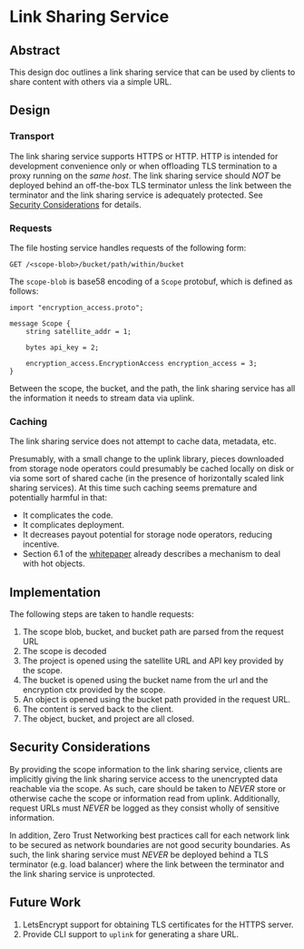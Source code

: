# Link Sharing Service

## Abstract

This design doc outlines a link sharing service that can be used by clients
to share content with others via a simple URL.

## Design

### Transport

The link sharing service supports HTTPS or HTTP. HTTP is intended for
development convenience only or when offloading TLS termination to a proxy
running on the *same host*. The link sharing service should *NOT* be deployed
behind an off-the-box TLS terminator unless the link between the terminator and
the link sharing service is adequately protected. See
[Security Considerations](#security-considerations) for details.

### Requests

The file hosting service handles requests of the following form:

`GET /<scope-blob>/bucket/path/within/bucket`

The `scope-blob` is base58 encoding of a `Scope` protobuf, which
is defined as follows:

```
import "encryption_access.proto";

message Scope {
    string satellite_addr = 1;

    bytes api_key = 2;

    encryption_access.EncryptionAccess encryption_access = 3;
}
```

Between the scope, the bucket, and the path, the link sharing service has all
the information it needs to stream data via uplink.

### Caching

The link sharing service does not attempt to cache data, metadata, etc. 

Presumably, with a small change to the uplink library, pieces downloaded from
storage node operators could presumably be cached locally on disk or via some
sort of shared cache (in the presence of horizontally scaled link sharing
services). At this time such caching seems premature and potentially 
harmful in that:

- It complicates the code.
- It complicates deployment.
- It decreases payout potential for storage node operators, reducing incentive.
- Section 6.1 of the [whitepaper](https://storj.io/storjv3.pdf) already describes a mechanism to deal with hot objects.

## Implementation

The following steps are taken to handle requests:

1. The scope blob, bucket, and bucket path are parsed from the request URL
2. The scope is decoded
3. The project is opened using the satellite URL and API key provided by the scope.
4. The bucket is opened using the bucket name from the url and the encryption ctx provided by the scope.
5. An object is opened using the bucket path provided in the request URL.
6. The content is served back to the client.
7. The object, bucket, and project are all closed.

## Security Considerations

By providing the scope information to the link sharing service, clients are
implicitly giving the link sharing service access to the unencrypted data
reachable via the scope. As such, care should be taken to *NEVER* store or
otherwise cache the scope or information read from uplink. Additionally,
request URLs must *NEVER* be logged as they consist wholly of sensitive
information.

In addition, Zero Trust Networking best practices call for each network link to
be secured as network boundaries are not good security boundaries. As such, the
link sharing service must *NEVER* be deployed behind a TLS terminator (e.g.
load balancer) where the link between the terminator and the link sharing
service is unprotected.

## Future Work

1. LetsEncrypt support for obtaining TLS certificates for the HTTPS server.
2. Provide CLI support to `uplink` for generating a share URL.
